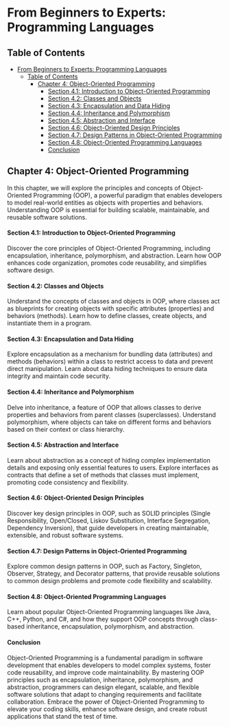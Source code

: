# From Beginners to Experts: Programming Languages

## Table of Contents

- [From Beginners to Experts: Programming Languages](#from-beginners-to-experts-programming-languages)
  - [Table of Contents](#table-of-contents)
    - [Chapter 4: Object-Oriented Programming](#chapter-4-object-oriented-programming)
      - [Section 4.1: Introduction to Object-Oriented Programming](#section-41-introduction-to-object-oriented-programming)
      - [Section 4.2: Classes and Objects](#section-42-classes-and-objects)
      - [Section 4.3: Encapsulation and Data Hiding](#section-43-encapsulation-and-data-hiding)
      - [Section 4.4: Inheritance and Polymorphism](#section-44-inheritance-and-polymorphism)
      - [Section 4.5: Abstraction and Interface](#section-45-abstraction-and-interface)
      - [Section 4.6: Object-Oriented Design Principles](#section-46-object-oriented-design-principles)
      - [Section 4.7: Design Patterns in Object-Oriented Programming](#section-47-design-patterns-in-object-oriented-programming)
      - [Section 4.8: Object-Oriented Programming Languages](#section-48-object-oriented-programming-languages)
      - [Conclusion](#conclusion)

## Chapter 4: Object-Oriented Programming

In this chapter, we will explore the principles and concepts of Object-Oriented Programming (OOP), a powerful paradigm that enables developers to model real-world entities as objects with properties and behaviors. Understanding OOP is essential for building scalable, maintainable, and reusable software solutions.

#### Section 4.1: Introduction to Object-Oriented Programming

Discover the core principles of Object-Oriented Programming, including encapsulation, inheritance, polymorphism, and abstraction. Learn how OOP enhances code organization, promotes code reusability, and simplifies software design.

#### Section 4.2: Classes and Objects

Understand the concepts of classes and objects in OOP, where classes act as blueprints for creating objects with specific attributes (properties) and behaviors (methods). Learn how to define classes, create objects, and instantiate them in a program.

#### Section 4.3: Encapsulation and Data Hiding

Explore encapsulation as a mechanism for bundling data (attributes) and methods (behaviors) within a class to restrict access to data and prevent direct manipulation. Learn about data hiding techniques to ensure data integrity and maintain code security.

#### Section 4.4: Inheritance and Polymorphism

Delve into inheritance, a feature of OOP that allows classes to derive properties and behaviors from parent classes (superclasses). Understand polymorphism, where objects can take on different forms and behaviors based on their context or class hierarchy.

#### Section 4.5: Abstraction and Interface

Learn about abstraction as a concept of hiding complex implementation details and exposing only essential features to users. Explore interfaces as contracts that define a set of methods that classes must implement, promoting code consistency and flexibility.

#### Section 4.6: Object-Oriented Design Principles

Discover key design principles in OOP, such as SOLID principles (Single Responsibility, Open/Closed, Liskov Substitution, Interface Segregation, Dependency Inversion), that guide developers in creating maintainable, extensible, and robust software systems.

#### Section 4.7: Design Patterns in Object-Oriented Programming

Explore common design patterns in OOP, such as Factory, Singleton, Observer, Strategy, and Decorator patterns, that provide reusable solutions to common design problems and promote code flexibility and scalability.

#### Section 4.8: Object-Oriented Programming Languages

Learn about popular Object-Oriented Programming languages like Java, C++, Python, and C#, and how they support OOP concepts through class-based inheritance, encapsulation, polymorphism, and abstraction.

#### Conclusion

Object-Oriented Programming is a fundamental paradigm in software development that enables developers to model complex systems, foster code reusability, and improve code maintainability. By mastering OOP principles such as encapsulation, inheritance, polymorphism, and abstraction, programmers can design elegant, scalable, and flexible software solutions that adapt to changing requirements and facilitate collaboration. Embrace the power of Object-Oriented Programming to elevate your coding skills, enhance software design, and create robust applications that stand the test of time.
